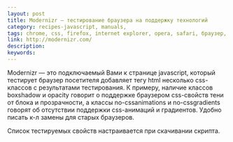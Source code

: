 ```yaml
---
layout: post
title: Modernizr — тестирование браузера на поддержку технологий
category: recipes-javascript, manuals, 
tags: chrome, css, firefox, internet explorer, opera, safari, браузер, поддержка, проверка, свойство, тестирование, 
link: http://modernizr.com/
description: 
keywords: 
---
```


<p>Modernizr — это подключаемый Вами к странице javascript, который тестирует браузер посетителя добавляет тегу html несколько сss-классов с результатами тестирования. К примеру, наличие классов boxshadow и opacity говорит о поддержке браузером css-свойств тени от блока и прозрачности, а классы no-cssanimations и no-cssgradients говорят об отсутствии поддержки css-анимаций и градиентов. Удобно писать к-л замены для старых браузеров.</p>
<p>Список тестируемых свойств настраивается при скачивании скрипта.</p>
